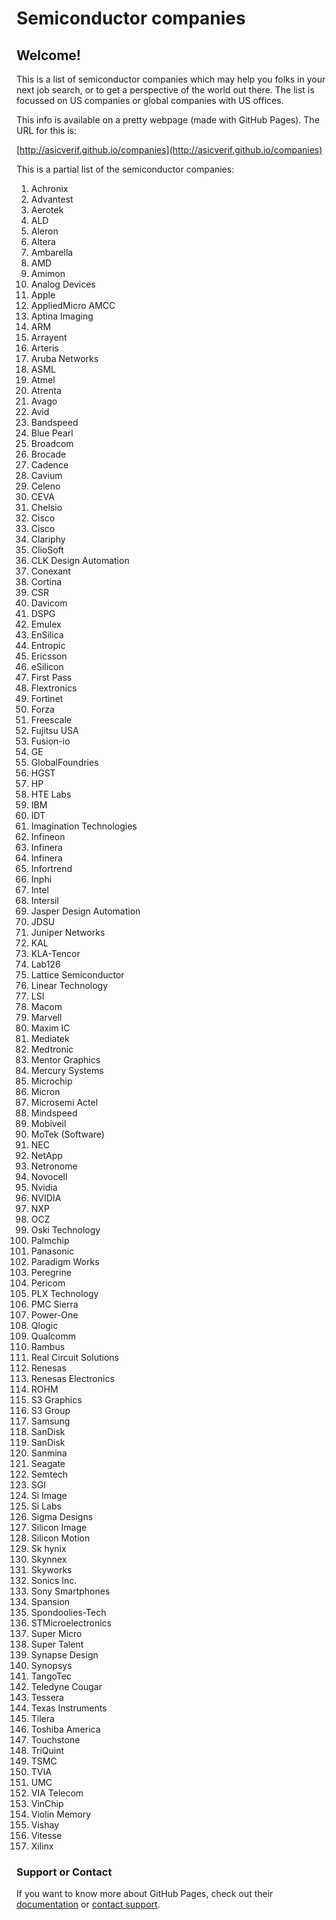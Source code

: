 # Semiconductor companies

## Welcome! 

This is a list of semiconductor companies which may help you folks in your next job search, or to get a perspective of the world out there. The list is focussed on US companies or global companies with US offices.

This info is available on a pretty webpage (made with GitHub Pages). The URL for this is: 

[http://asicverif.github.io/companies](http://asicverif.github.io/companies)


This is a partial list of the semiconductor companies:

01.	Achronix
02.	Advantest
03.	Aerotek
04.	ALD
05.	Aleron
06.	Altera
07.	Ambarella
08.	AMD
09.	Amimon
10.	Analog Devices
11.	Apple
12.	AppliedMicro AMCC
13.	Aptina Imaging
14.	ARM
15.	Arrayent
16.	Arteris
17.	Aruba Networks
18.	ASML
19.	Atmel
20.	Atrenta
21.	Avago
22.	Avid
23.	Bandspeed
24.	Blue Pearl
25.	Broadcom
26.	Brocade
27.	Cadence
28.	Cavium
29.	Celeno
30.	CEVA
31.	Chelsio
32.	Cisco
33.	Cisco
34.	Clariphy
35.	ClioSoft
36.	CLK Design Automation
37.	Conexant
38.	Cortina
39.	CSR
40.	Davicom
41.	DSPG
42.	Emulex
43.	EnSilica
44.	Entropic
45.	Ericsson
46.	eSilicon
47.	First Pass
48.	Flextronics
49.	Fortinet
50.	Forza
51.	Freescale
52.	Fujitsu USA
53.	Fusion-io
54.	GE
55.	GlobalFoundries
56.	HGST
57.	HP
58.	HTE Labs
59.	IBM
60.	IDT
61.	Imagination Technologies
62.	Infineon
63.	Infinera
64.	Infinera
65.	Infortrend
66.	Inphi
67.	Intel
68.	Intersil
69.	Jasper Design Automation
70.	JDSU
71.	Juniper Networks
72.	KAL
73.	KLA-Tencor
74.	Lab126
75.	Lattice Semiconductor
76.	Linear Technology
77.	LSI
78.	Macom
79.	Marvell
80.	Maxim IC
81.	Mediatek
82.	Medtronic
83.	Mentor Graphics
84.	Mercury Systems
85.	Microchip
86.	Micron
87.	Microsemi Actel
88.	Mindspeed
89.	Mobiveil
90.	MoTek (Software)
91.	NEC
92.	NetApp
93.	Netronome
94.	Novocell
95.	Nvidia
96.	NVIDIA
97.	NXP
98.	OCZ
99.	Oski Technology
100.	Palmchip
101.	Panasonic
102.	Paradigm Works
103.	Peregrine
104.	Pericom
105.	PLX Technology
106.	PMC Sierra
107.	Power-One
108.	Qlogic
109.	Qualcomm
110.	Rambus
111.	Real Circuit Solutions
112.	Renesas
113.	Renesas Electronics
114.	ROHM
115.	S3 Graphics
116.	S3 Group
117.	Samsung
118.	SanDisk
119.	SanDisk
120.	Sanmina
121.	Seagate
122.	Semtech
123.	SGI
124.	Si Image
125.	Si Labs
126.	Sigma Designs
127.	Silicon Image
128.	Silicon Motion
129.	Sk hynix
130.	Skynnex
131.	Skyworks
132.	Sonics Inc.
133.	Sony Smartphones
134.	Spansion
135.	Spondoolies-Tech
136.	STMicroelectronics
137.	Super Micro
138.	Super Talent
139.	Synapse Design
140.	Synopsys
141.	TangoTec
142.	Teledyne Cougar
143.	Tessera
144.	Texas Instruments
145.	Tilera
146.	Toshiba America
147.	Touchstone
148.	TriQuint
149.	TSMC
150.	TVIA
151.	UMC
152.	VIA Telecom
153.	VinChip
154.	Violin Memory
155.	Vishay
156.	Vitesse
157.	Xilinx

### Support or Contact

If you want to know more about GitHub Pages, check out their [documentation](https://help.github.com/categories/github-pages-basics/) or [contact support](https://github.com/contact).

